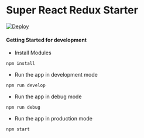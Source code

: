 # Super React Redux Starter

[![Deploy](https://www.herokucdn.com/deploy/button.svg)](https://heroku.com/deploy?template=https://github.com/Stephn-R/super-react-redux-starter/)

#### Getting Started for development

- Install Modules

```sh
npm install
```

- Run the app in development mode

```sh
npm run develop
```

- Run the app in debug mode

```sh
npm run debug
```

- Run the app in production mode

```sh
npm start
```
